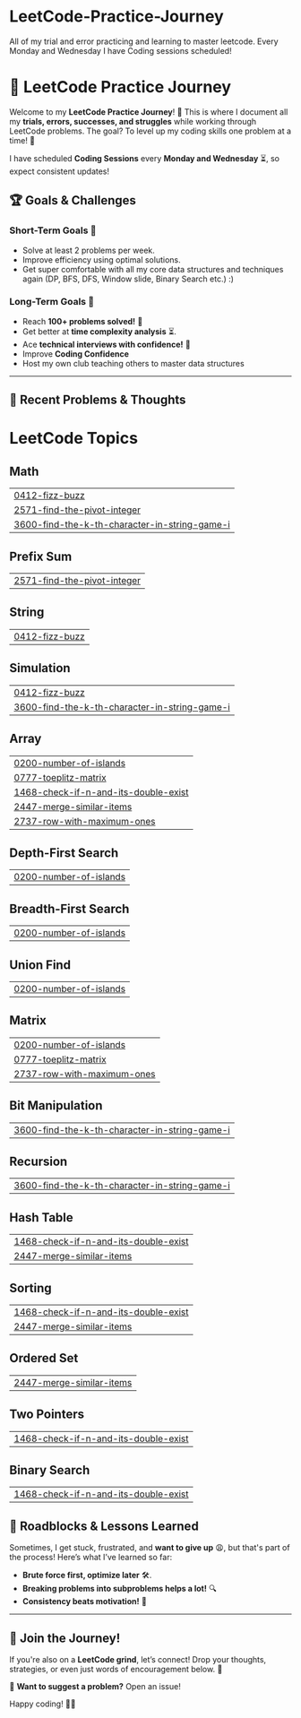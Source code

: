 # LeetCode-Practice-Journey
All of my trial and error practicing and learning to master leetcode. Every Monday and Wednesday I have Coding sessions scheduled!


# 🚀 LeetCode Practice Journey

Welcome to my **LeetCode Practice Journey**! 🎯 This is where I document all my **trials, errors, successes, and struggles** while working through LeetCode problems. The goal? To level up my coding skills one problem at a time! 💪  

I have scheduled **Coding Sessions** every **Monday and Wednesday** ⏳, so expect consistent updates!  


## 🏆 Goals & Challenges  

### Short-Term Goals 🎯  
- Solve at least 2 problems per week.  
- Improve efficiency using optimal solutions.  
- Get super comfortable with all my core data structures and techniques again (DP, BFS, DFS, Window slide, Binary Search etc.) :)

### Long-Term Goals 🚀  
- Reach **100+ problems solved!** 🎉  
- Get better at **time complexity analysis** ⏳.  
- Ace **technical interviews with confidence!** 🏅 
- Improve **Coding Confidence** 
- Host my own club teaching others to master data structures

---

## 📖 Recent Problems & Thoughts  

<!---LeetCode Topics Start-->
# LeetCode Topics
## Math
|  |
| ------- |
| [0412-fizz-buzz](https://github.com/NewtlyCroco/LeetCode-Practice-Journey/tree/master/0412-fizz-buzz) |
| [2571-find-the-pivot-integer](https://github.com/NewtlyCroco/LeetCode-Practice-Journey/tree/master/2571-find-the-pivot-integer) |
| [3600-find-the-k-th-character-in-string-game-i](https://github.com/NewtlyCroco/LeetCode-Practice-Journey/tree/master/3600-find-the-k-th-character-in-string-game-i) |
## Prefix Sum
|  |
| ------- |
| [2571-find-the-pivot-integer](https://github.com/NewtlyCroco/LeetCode-Practice-Journey/tree/master/2571-find-the-pivot-integer) |
## String
|  |
| ------- |
| [0412-fizz-buzz](https://github.com/NewtlyCroco/LeetCode-Practice-Journey/tree/master/0412-fizz-buzz) |
## Simulation
|  |
| ------- |
| [0412-fizz-buzz](https://github.com/NewtlyCroco/LeetCode-Practice-Journey/tree/master/0412-fizz-buzz) |
| [3600-find-the-k-th-character-in-string-game-i](https://github.com/NewtlyCroco/LeetCode-Practice-Journey/tree/master/3600-find-the-k-th-character-in-string-game-i) |
## Array
|  |
| ------- |
| [0200-number-of-islands](https://github.com/NewtlyCroco/LeetCode-Practice-Journey/tree/master/0200-number-of-islands) |
| [0777-toeplitz-matrix](https://github.com/NewtlyCroco/LeetCode-Practice-Journey/tree/master/0777-toeplitz-matrix) |
| [1468-check-if-n-and-its-double-exist](https://github.com/NewtlyCroco/LeetCode-Practice-Journey/tree/master/1468-check-if-n-and-its-double-exist) |
| [2447-merge-similar-items](https://github.com/NewtlyCroco/LeetCode-Practice-Journey/tree/master/2447-merge-similar-items) |
| [2737-row-with-maximum-ones](https://github.com/NewtlyCroco/LeetCode-Practice-Journey/tree/master/2737-row-with-maximum-ones) |
## Depth-First Search
|  |
| ------- |
| [0200-number-of-islands](https://github.com/NewtlyCroco/LeetCode-Practice-Journey/tree/master/0200-number-of-islands) |
## Breadth-First Search
|  |
| ------- |
| [0200-number-of-islands](https://github.com/NewtlyCroco/LeetCode-Practice-Journey/tree/master/0200-number-of-islands) |
## Union Find
|  |
| ------- |
| [0200-number-of-islands](https://github.com/NewtlyCroco/LeetCode-Practice-Journey/tree/master/0200-number-of-islands) |
## Matrix
|  |
| ------- |
| [0200-number-of-islands](https://github.com/NewtlyCroco/LeetCode-Practice-Journey/tree/master/0200-number-of-islands) |
| [0777-toeplitz-matrix](https://github.com/NewtlyCroco/LeetCode-Practice-Journey/tree/master/0777-toeplitz-matrix) |
| [2737-row-with-maximum-ones](https://github.com/NewtlyCroco/LeetCode-Practice-Journey/tree/master/2737-row-with-maximum-ones) |
## Bit Manipulation
|  |
| ------- |
| [3600-find-the-k-th-character-in-string-game-i](https://github.com/NewtlyCroco/LeetCode-Practice-Journey/tree/master/3600-find-the-k-th-character-in-string-game-i) |
## Recursion
|  |
| ------- |
| [3600-find-the-k-th-character-in-string-game-i](https://github.com/NewtlyCroco/LeetCode-Practice-Journey/tree/master/3600-find-the-k-th-character-in-string-game-i) |
## Hash Table
|  |
| ------- |
| [1468-check-if-n-and-its-double-exist](https://github.com/NewtlyCroco/LeetCode-Practice-Journey/tree/master/1468-check-if-n-and-its-double-exist) |
| [2447-merge-similar-items](https://github.com/NewtlyCroco/LeetCode-Practice-Journey/tree/master/2447-merge-similar-items) |
## Sorting
|  |
| ------- |
| [1468-check-if-n-and-its-double-exist](https://github.com/NewtlyCroco/LeetCode-Practice-Journey/tree/master/1468-check-if-n-and-its-double-exist) |
| [2447-merge-similar-items](https://github.com/NewtlyCroco/LeetCode-Practice-Journey/tree/master/2447-merge-similar-items) |
## Ordered Set
|  |
| ------- |
| [2447-merge-similar-items](https://github.com/NewtlyCroco/LeetCode-Practice-Journey/tree/master/2447-merge-similar-items) |
## Two Pointers
|  |
| ------- |
| [1468-check-if-n-and-its-double-exist](https://github.com/NewtlyCroco/LeetCode-Practice-Journey/tree/master/1468-check-if-n-and-its-double-exist) |
## Binary Search
|  |
| ------- |
| [1468-check-if-n-and-its-double-exist](https://github.com/NewtlyCroco/LeetCode-Practice-Journey/tree/master/1468-check-if-n-and-its-double-exist) |
<!---LeetCode Topics End-->


## 🚧 Roadblocks & Lessons Learned  

Sometimes, I get stuck, frustrated, and **want to give up** 😩, but that's part of the process! Here’s what I’ve learned so far:  

- **Brute force first, optimize later** 🛠️.  
- **Breaking problems into subproblems helps a lot!** 🔍  
- **Consistency beats motivation!** 📆  

---

## 💬 Join the Journey!  

If you're also on a **LeetCode grind**, let’s connect! Drop your thoughts, strategies, or even just words of encouragement below. 🚀  

📩 **Want to suggest a problem?** Open an issue!  

Happy coding! 🚀🔥  


